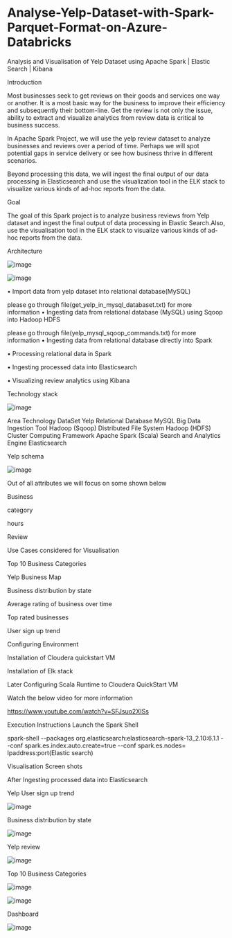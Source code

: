 # Analyse-Yelp-Dataset-with-Spark-Parquet-Format-on-Azure-Databricks
Analysis and Visualisation of Yelp Dataset using Apache Spark | Elastic Search | Kibana


Introduction

Most businesses seek to get reviews on their goods and services one way or another. It is a most basic way for the business to improve their efficiency and subsequently their bottom-line. Get the review is not only the issue, ability to extract and visualize analytics from review data is critical to business success.

In Apache Spark Project, we will use the yelp review dataset to analyze businesses and reviews over a period of time. Perhaps we will spot potential gaps in service delivery or see how business thrive in different scenarios.

Beyond processing this data, we will ingest the final output of our data processing in Elasticsearch and use the visualization tool in the ELK stack to visualize various kinds of ad-hoc reports from the data.


Goal

The goal of this Spark project is to analyze business reviews from Yelp dataset and ingest the final output of data processing in Elastic Search.Also, use the visualisation tool in the ELK stack to visualize various kinds of ad-hoc reports from the data.


Architecture

![image](https://user-images.githubusercontent.com/96236642/158189770-d2e4263b-c734-44b7-8f6d-9528d9ee8698.png)



![image](https://user-images.githubusercontent.com/96236642/158189813-4ea81a52-9891-4833-9117-c0126054d6ba.png)


• Import data from yelp dataset into relational database(MySQL)

please go through file(get_yelp_in_mysql_databaset.txt) for more information 
• Ingesting data from relational database (MySQL) using Sqoop into Hadoop HDFS

please go through file(yelp_mysql_sqoop_commands.txt) for more information 
• Ingesting data from relational database directly into Spark

• Processing relational data in Spark

• Ingesting processed data into Elasticsearch

• Visualizing review analytics using Kibana


Technology stack


![image](https://user-images.githubusercontent.com/96236642/158189857-c0db3fb9-7530-4bd2-a7fc-62d2e9a2752b.png)



Area	Technology
DataSet	Yelp
Relational Database	MySQL
Big Data Ingestion Tool	Hadoop (Sqoop)
Distributed File System	Hadoop (HDFS)
Cluster Computing Framework	Apache Spark (Scala)
Search and Analytics Engine	Elasticsearch

Yelp schema

![image](https://user-images.githubusercontent.com/96236642/158189934-b92195f4-a549-4e6a-9875-18c64f87f318.png)


Out of all attributes we will focus on some shown below

Business

category

hours

Review


Use Cases considered for Visualisation

Top 10 Business Categories

Yelp Business Map

Business distribution by state

Average rating of business over time

Top rated businesses

User sign up trend


Configuring Environment

Installation of Cloudera quickstart VM

Installation of Elk stack

Later Configuring Scala Runtime to Cloudera QuickStart VM

Watch the below video for more information

https://www.youtube.com/watch?v=SFJsuo2XISs


Execution Instructions
Launch the Spark Shell

spark-shell --packages org.elasticsearch:elasticsearch-spark-13_2.10:6.1.1 --conf spark.es.index.auto.create=true --conf spark.es.nodes= Ipaddress:port(Elastic search)


Visualisation Screen shots

After Ingesting processed data into Elasticsearch




Yelp User sign up trend



![image](https://user-images.githubusercontent.com/96236642/158190157-c091df5c-32f4-4f5a-a231-dcaa6e28c55b.png)


Business distribution by state


![image](https://user-images.githubusercontent.com/96236642/158190206-9df70f1e-66b2-414b-b731-0107e7e43ee7.png)


Yelp review


![image](https://user-images.githubusercontent.com/96236642/158190242-81005ac7-32cc-4315-8e77-c2bb18252f6e.png)


Top 10 Business Categories


![image](https://user-images.githubusercontent.com/96236642/158190296-6f3bcf7e-f8cf-4394-be57-b80b61e62e57.png)



![image](https://user-images.githubusercontent.com/96236642/158190322-e63a3d2f-25f1-4005-9bcc-3f46a37aaeff.png)


Dashboard


![image](https://user-images.githubusercontent.com/96236642/158190366-6de1267c-389e-43c5-befd-fad995e953c2.png)



